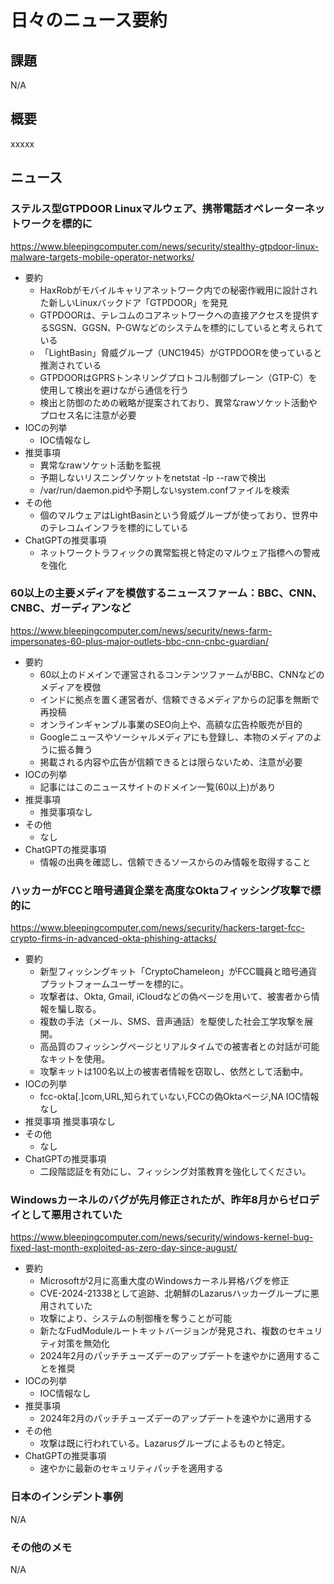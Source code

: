 # 日々のニュース要約

## 課題

N/A

## 概要

xxxxx

## ニュース

### ステルス型GTPDOOR Linuxマルウェア、携帯電話オペレーターネットワークを標的に
https://www.bleepingcomputer.com/news/security/stealthy-gtpdoor-linux-malware-targets-mobile-operator-networks/

- 要約
    - HaxRobがモバイルキャリアネットワーク内での秘密作戦用に設計された新しいLinuxバックドア「GTPDOOR」を発見
    - GTPDOORは、テレコムのコアネットワークへの直接アクセスを提供するSGSN、GGSN、P-GWなどのシステムを標的にしていると考えられている
    - 「LightBasin」脅威グループ（UNC1945）がGTPDOORを使っていると推測されている
    - GTPDOORはGPRSトンネリングプロトコル制御プレーン（GTP-C）を使用して検出を避けながら通信を行う
    - 検出と防御のための戦略が提案されており、異常なrawソケット活動やプロセス名に注意が必要
- IOCの列挙
    - IOC情報なし
- 推奨事項
    - 異常なrawソケット活動を監視
    - 予期しないリスニングソケットをnetstat -lp --rawで検出
    - /var/run/daemon.pidや予期しないsystem.confファイルを検索
- その他
    - 個のマルウェアはLightBasinという脅威グループが使っており、世界中のテレコムインフラを標的にしている
- ChatGPTの推奨事項
    - ネットワークトラフィックの異常監視と特定のマルウェア指標への警戒を強化

### 60以上の主要メディアを模倣するニュースファーム：BBC、CNN、CNBC、ガーディアンなど
https://www.bleepingcomputer.com/news/security/news-farm-impersonates-60-plus-major-outlets-bbc-cnn-cnbc-guardian/

- 要約
    - 60以上のドメインで運営されるコンテンツファームがBBC、CNNなどのメディアを模倣
    - インドに拠点を置く運営者が、信頼できるメディアからの記事を無断で再投稿
    - オンラインギャンブル事業のSEO向上や、高額な広告枠販売が目的
    - Googleニュースやソーシャルメディアにも登録し、本物のメディアのように振る舞う
    - 掲載される内容や広告が信頼できるとは限らないため、注意が必要
- IOCの列挙
    - 記事にはこのニュースサイトのドメイン一覧(60以上)があり
- 推奨事項
    - 推奨事項なし
- その他
    - なし
- ChatGPTの推奨事項
    - 情報の出典を確認し、信頼できるソースからのみ情報を取得すること

### ハッカーがFCCと暗号通貨企業を高度なOktaフィッシング攻撃で標的に
https://www.bleepingcomputer.com/news/security/hackers-target-fcc-crypto-firms-in-advanced-okta-phishing-attacks/

- 要約
    - 新型フィッシングキット「CryptoChameleon」がFCC職員と暗号通貨プラットフォームユーザーを標的に。
    - 攻撃者は、Okta, Gmail, iCloudなどの偽ページを用いて、被害者から情報を騙し取る。
    - 複数の手法（メール、SMS、音声通話）を駆使した社会工学攻撃を展開。
    - 高品質のフィッシングページとリアルタイムでの被害者との対話が可能なキットを使用。
    - 攻撃キットは100名以上の被害者情報を窃取し、依然として活動中。
- IOCの列挙
    - fcc-okta[.]com,URL,知られていない,FCCの偽Oktaページ,NA
    IOC情報なし
- 推奨事項
    推奨事項なし
- その他
    - なし
- ChatGPTの推奨事項
    - 二段階認証を有効にし、フィッシング対策教育を強化してください。

### Windowsカーネルのバグが先月修正されたが、昨年8月からゼロデイとして悪用されていた
https://www.bleepingcomputer.com/news/security/windows-kernel-bug-fixed-last-month-exploited-as-zero-day-since-august/

- 要約
    - Microsoftが2月に高重大度のWindowsカーネル昇格バグを修正
    - CVE-2024-21338として追跡、北朝鮮のLazarusハッカーグループに悪用されていた
    - 攻撃により、システムの制御権を奪うことが可能
    - 新たなFudModuleルートキットバージョンが発見され、複数のセキュリティ対策を無効化
    - 2024年2月のパッチチューズデーのアップデートを速やかに適用することを推奨
- IOCの列挙
    - IOC情報なし
- 推奨事項
    - 2024年2月のパッチチューズデーのアップデートを速やかに適用する
- その他
    - 攻撃は既に行われている。Lazarusグループによるものと特定。
- ChatGPTの推奨事項
    - 速やかに最新のセキュリティパッチを適用する

### 日本のインシデント事例
N/A

### その他のメモ
N/A
